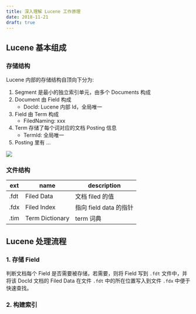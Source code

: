 ```yaml
---
title: 深入理解 Lucene 工作原理
date: 2018-11-21
draft: true
---
```


## Lucene 基本组成

### 存储结构

Lucene 内部的存储结构自顶向下分为:

1. Segment 是最小的独立索引单元，由多个 Documents 构成
2. Document 由 Field 构成
	- DocId: Lucene 内部 Id，全局唯一
2. Field 由 Term 构成
	- FiledNaming: xxx
3. Term 存储了每个词对应的文档 Posting 信息
	- TermId: 全局唯一
4. Posting 里有 ...

![](../../images/lucene-inverted-index.png)

### 文件结构

|  ext	| name | description	|
|---	|---	|---	|
| .fdt | Filed Data | 文档 filed 的值 |
| .fdx	| Filed Index | 指向 field data 的指针 |
| .tim	| Term Dictionary | term 词典 |

## Lucene 处理流程

### 1. 存储 Field

判断文档每个 Field 是否需要被存储，若需要，则将 Field 写到 `.fdt` 文件中，并将该 DocId 文档的 Filed Data 在文件 `.fdt` 中的所在位置写入到文件 `.fdx` 中便于快速查找。

### 2. 构建索引














